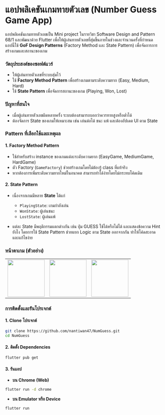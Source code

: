 # แอปพลิเคชันเกมทายตัวเลข (Number Guess Game App)

แอปพลิเคชันเกมทายตัวเลขเป็น Mini project ในรายวิชา Software Design and Pattern 68/1 และพัฒนาด้วย Flutter เพื่อให้ผู้เล่นทายตัวเลขที่สุ่มขึ้นภายในช่วงและจำนวนครั้งที่กำหนด แอปนี้ใช้ **GoF Design Patterns** (Factory Method และ State Pattern) เพื่อจัดการการสร้างเกมและสถานะของเกม

### วัตถุประสงค์ของซอฟต์แวร์
- ให้ผู้เล่นทายตัวเลขที่ระบบสุ่มไว้
- ใช้ **Factory Method Pattern** เพื่อสร้างเกมตามระดับความยาก (Easy, Medium, Hard)
- ใช้ **State Pattern** เพื่อจัดการสถานะของเกม (Playing, Won, Lost)

### ปัญหาที่สนใจ
- เมื่อผู้เล่นทายตัวเลขผิดหลายครั้ง ระบบต้องสามารถบอกว่าควรทายสูงหรือต่ำได้
- ต้องจัดการ State ของเกมให้เหมาะสม เช่น เล่นต่อได้ ชนะ แพ้ และต้องอัปเดต UI ตาม State

### Pattern ที่เลือกใช้และเหตุผล

#### 1. Factory Method Pattern

* ใช้สำหรับสร้าง instance ของเกมแต่ละระดับความยาก (EasyGame, MediumGame, HardGame)
* ตัว Factory (`GameFactory`) ช่วยสร้างเกมโดยไม่ต้องรู้ class ที่แท้จริง
* หากต้องการเพิ่มระดับความยากใหม่ในอนาคต สามารถทำได้ง่ายโดยไม่กระทบโค้ดเดิม

#### 2. State Pattern

* เนื่องจากเกมมีหลาย **State** ได้แก่

  * `PlayingState`: เกมกำลังเล่น
  * `WonState`: ผู้เล่นชนะ
  * `LostState`: ผู้เล่นแพ้
* แต่ละ State มีพฤติกรรมแตกต่างกัน เช่น ปุ่ม GUESS ใช้ได้หรือไม่ได้ และแสดงข้อความ Hint ยังไง โดยการใช้ State Pattern ช่วยแยก Logic ตาม State ออกจากกัน ทำให้โค้ดสะอาดและแก้ไขง่าย

### หน้าตาเกม (ตัวอย่าง)

<table align="center">
  <tr>
    <td><img src="https://github.com/user-attachments/assets/d9e765fa-4ccd-4a7f-b3c7-29f77044a704" width="120"/></td>
    <td><img src="https://github.com/user-attachments/assets/796df500-63a9-4dbd-b725-4f9e5adccf61" width="120"/></td>
    <td><img src="https://github.com/user-attachments/assets/3e34f523-9f43-4fc5-978e-f792d6677094" width="120"/></td>
  </tr>
</table>

### การติดตั้งและรันโปรเจกต์

#### 1. Clone โปรเจกต์
```bash
git clone https://github.com/nantiwan47/NumGuess.git
cd NumGuess
````

#### 2. ติดตั้ง Dependencies

```bash
flutter pub get
```

#### 3. รันแอป

* **บน Chrome (Web)**

```bash
flutter run -d chrome
```

* **บน Emulator หรือ Device**

```bash
flutter run
```
